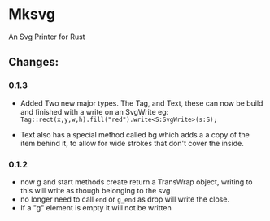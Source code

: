 Mksvg
=====

An Svg Printer for Rust



Changes:
--------

### 0.1.3

* Added Two new major types.  The Tag, and Text, these can now be build and finished with a write on an SvgWrite   eg: ```Tag::rect(x,y,w,h).fill("red").write<S:SvgWrite>(s:S);```

* Text also has a special method called bg which adds a a copy of the item behind it, to allow for wide strokes that don't cover the inside. 

### 0.1.2

* now g and start methods create return a TransWrap object, writing to this will write as though belonging to the svg
* no longer need to call ```end``` or ```g_end``` as drop will write the close.
* If a "g" element is empty it will not be written
